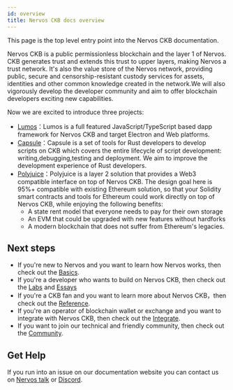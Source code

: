 ```yaml
---
id: overview
title: Nervos CKB docs overview
---
```

This page is the top level entry point into the Nervos CKB documentation.

Nervos CKB is a public permissionless blockchain and the layer 1 of Nervos. CKB generates trust and extends this trust to upper layers, making Nervos a trust network. It's also the value store of the Nervos network, providing public, secure and censorship-resistant custody services for assets, identities and other common knowledge created in the network.We will also vigorously develop the developer community  and aim to offer blockchain developers exciting new capabilities. 

Now we are excited to introduce three projects: 

* [Lumos](https://github.com/nervosnetwork/lumos)：Lumos is a full featured JavaScript/TypeScript based dapp framework for Nervos CKB and target Electron and Web platforms.
* [Capsule](https://github.com/nervosnetwork/capsule)：Capsule is a set of tools for Rust developers to develop scripts on CKB which covers the entire lifecycle of script development: writing,debugging,testing and deployment. We aim to improve the development experience of Rust developers.
* [Polyjuice](https://github.com/nervosnetwork/polyjuice)：Polyjuice is a layer 2 solution that provides a Web3 compatible interface on top of Nervos CKB. The design goal here is 95%+ compatible with existing Ethereum solution, so that your Solidity smart contracts and tools for Ethereum could work directly on top of Nervos CKB, while enjoying the following benefits:
    * A state rent model that everyone needs to pay for their own storage
    * An EVM that could be upgraded with new features without hardforks
    * A modern blockchain that does not suffer from Ethereum's legacies.

## Next steps

* If you're new to Nervos and you want to learn how Nervos works, then check out the [Basics](basics/intro.md).
* If you're a developer who wants to build on Nervos CKB, then check out the [Labs](labs/intro.md) and [Essays](essays/intro.md)
* If you're a CKB fan and you want to learn more about Nervos CKB，then check out the [Reference](reference/intro.md).
* If you're an operator of blockchain wallet or exchange and  you want to integrate with Nervos CKB, then check out the [Integrate](integrate/intro.md).
* If you want to join our technical and friendly community,  then check out the [Community](community/intro.md).

## Get Help

If you run into an issue on our documentation website you can contact us on [Nervos talk](https://talk.nervos.org/) or [Discord](https://discord.gg/uWGUUpw). 


